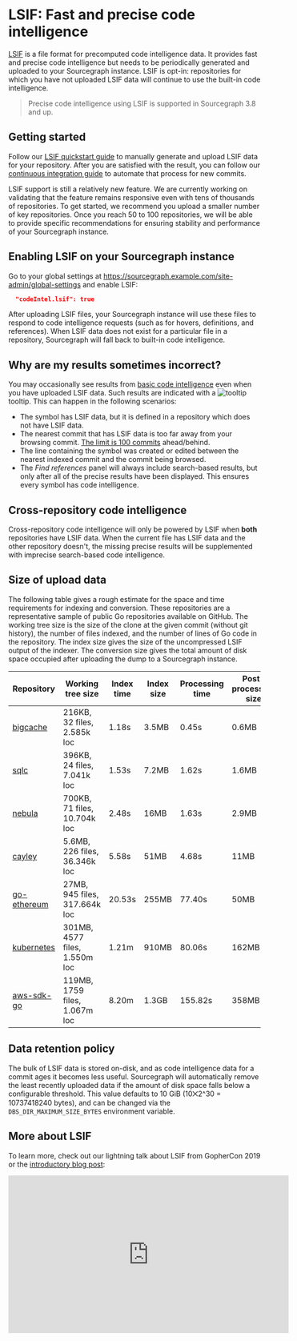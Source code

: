 # LSIF: Fast and precise code intelligence

[LSIF](https://github.com/Microsoft/language-server-protocol/blob/master/indexFormat/specification.md) is a file format for precomputed code intelligence data. It provides fast and precise code intelligence but needs to be periodically generated and uploaded to your Sourcegraph instance. LSIF is opt-in: repositories for which you have not uploaded LSIF data will continue to use the built-in code intelligence.

> Precise code intelligence using LSIF is supported in Sourcegraph 3.8 and up.

## Getting started

Follow our [LSIF quickstart guide](lsif_quickstart.md) to manually generate and upload LSIF data for your repository. After you are satisfied with the result, you can follow our [continuous integration guide](adding_lsif_to_workflows.md#lsif-in-continuous-integration) to automate that process for new commits.

LSIF support is still a relatively new feature. We are currently working on validating that the feature remains responsive even with tens of thousands of repositories. To get started, we recommend you upload a smaller number of key repositories. Once you reach 50 to 100 repositories, we will be able to provide specific recommendations for ensuring stability and performance of your Sourcegraph instance.

## Enabling LSIF on your Sourcegraph instance

Go to your global settings at https://sourcegraph.example.com/site-admin/global-settings and enable LSIF:

```json
  "codeIntel.lsif": true
```

After uploading LSIF files, your Sourcegraph instance will use these files to respond to code intelligence requests (such as for hovers, definitions, and references). When LSIF data does not exist for a particular file in a repository, Sourcegraph will fall back to built-in code intelligence.

## Why are my results sometimes incorrect?

You may occasionally see results from [basic code intelligence](basic_code_intelligence.md) even when you have uploaded LSIF data. Such results are indicated with a ![tooltip](img/basic-code-intel-tooltip.svg) tooltip. This can happen in the following scenarios:

- The symbol has LSIF data, but it is defined in a repository which does not have LSIF data.
- The nearest commit that has LSIF data is too far away from your browsing commit. [The limit is 100 commits](https://github.com/sourcegraph/sourcegraph/blob/e7803474dbac8021e93ae2af930269045aece079/lsif/src/shared/constants.ts#L25) ahead/behind.
- The line containing the symbol was created or edited between the nearest indexed commit and the commit being browsed.
- The _Find references_ panel will always include search-based results, but only after all of the precise results have been displayed. This ensures every symbol has code intelligence.

## Cross-repository code intelligence

Cross-repository code intelligence will only be powered by LSIF when **both** repositories have LSIF data. When the current file has LSIF data and the other repository doesn't, the missing precise results will be supplemented with imprecise search-based code intelligence.

## Size of upload data

The following table gives a rough estimate for the space and time requirements for indexing and conversion. These repositories are a representative sample of public Go repositories available on GitHub. The working tree size is the size of the clone at the given commit (without git history), the number of files indexed, and the number of lines of Go code in the repository. The index size gives the size of the uncompressed LSIF output of the indexer. The conversion size gives the total amount of disk space occupied after uploading the dump to a Sourcegraph instance.

| Repository | Working tree size | Index time | Index size | Processing time | Post-processing size |
| ------------------------------------------------------------------- | ------------------------------- | ------ | ----- | ------- | ----- |
| [bigcache](https://github.com/allegro/bigcache/tree/b7689f7)        | 216KB,   32 files,   2.585k loc |  1.18s | 3.5MB |   0.45s | 0.6MB |
| [sqlc](https://github.com/kyleconroy/sqlc/tree/16cc4e9)             | 396KB,   24 files,   7.041k loc |  1.53s | 7.2MB |   1.62s | 1.6MB |
| [nebula](https://github.com/slackhq/nebula/tree/a680ac2)            | 700KB,   71 files,  10.704k loc |  2.48s |  16MB |   1.63s | 2.9MB |
| [cayley](https://github.com/cayleygraph/cayley/tree/4d89b8a)        | 5.6MB,  226 files,  36.346k loc |  5.58s |  51MB |   4.68s |  11MB |
| [go-ethereum](https://github.com/ethereum/go-ethereum/tree/275cd49) |  27MB,  945 files, 317.664k loc | 20.53s | 255MB |  77.40s |  50MB |
| [kubernetes](https://github.com/kubernetes/kubernetes/tree/e680ad7) | 301MB, 4577 files,   1.550m loc |  1.21m | 910MB |  80.06s | 162MB |
| [aws-sdk-go](https://github.com/aws/aws-sdk-go/tree/18a2d30)        | 119MB, 1759 files,   1.067m loc |  8.20m | 1.3GB | 155.82s | 358MB |

## Data retention policy

The bulk of LSIF data is stored on-disk, and as code intelligence data for a commit ages it becomes less useful. Sourcegraph will automatically remove the least recently uploaded data if the amount of disk space falls below a configurable threshold. This value defaults to 10 GiB (10⨉2^30 = 10737418240  bytes), and can be changed via the `DBS_DIR_MAXIMUM_SIZE_BYTES` environment variable.

## More about LSIF

To learn more, check out our lightning talk about LSIF from GopherCon 2019 or the [introductory blog post](https://about.sourcegraph.com/blog/code-intelligence-with-lsif):

<iframe width="560" height="315" src="https://www.youtube.com/embed/fMIRKRj_A88" frameborder="0" allow="accelerometer; autoplay; encrypted-media; gyroscope; picture-in-picture" allowfullscreen></iframe>
